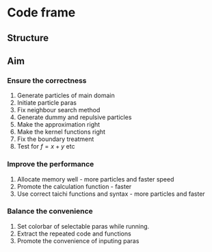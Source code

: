 # Code frame
## Structure


## Aim
### Ensure the correctness
1. Generate particles of main domain
2. Initiate particle paras
3. Fix neighbour search method
4. Generate dummy and repulsive particles
5. Make the approximation right
6. Make the kernel functions right
7. Fix the boundary treatment
8. Test for $f=x+y$ etc

### Improve the performance
1. Allocate memory well - more particles and faster speed
2. Promote the calculation function - faster
3. Use correct taichi functions and syntax - more particles and faster

### Balance the convenience
1. Set colorbar of selectable paras while running.
2. Extract the repeated code and functions
3. Promote the convenience of inputing paras
